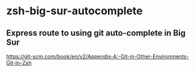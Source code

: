 # zsh-big-sur-autocomplete

## Express route to using git auto-complete in Big Sur

https://git-scm.com/book/en/v2/Appendix-A:-Git-in-Other-Environments-Git-in-Zsh
